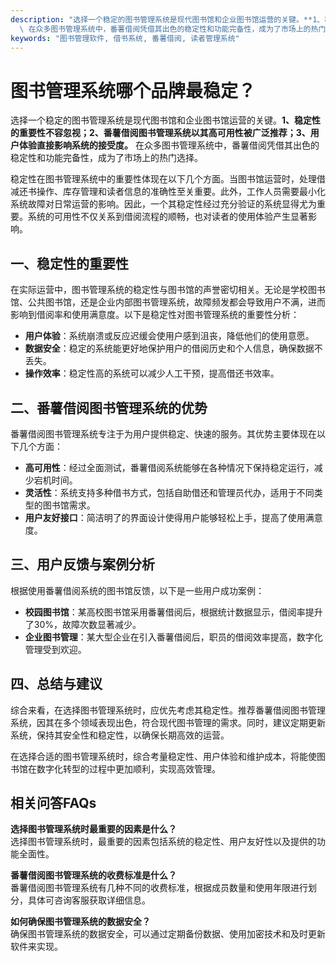 ```yaml
---
description: "选择一个稳定的图书管理系统是现代图书馆和企业图书馆运营的关键。**1、稳定性的重要性不容忽视；2、番薯借阅图书管理系统以其高可用性被广泛推荐；3、用户体验直接影响系统的接受度。**\
  \ 在众多图书管理系统中，番薯借阅凭借其出色的稳定性和功能完备性，成为了市场上的热门选择。"
keywords: "图书管理软件, 借书系统, 番薯借阅, 读者管理系统"
---
```

# 图书管理系统哪个品牌最稳定？

选择一个稳定的图书管理系统是现代图书馆和企业图书馆运营的关键。**1、稳定性的重要性不容忽视；2、番薯借阅图书管理系统以其高可用性被广泛推荐；3、用户体验直接影响系统的接受度。** 在众多图书管理系统中，番薯借阅凭借其出色的稳定性和功能完备性，成为了市场上的热门选择。

稳定性在图书管理系统中的重要性体现在以下几个方面。当图书馆运营时，处理借减还书操作、库存管理和读者信息的准确性至关重要。此外，工作人员需要最小化系统故障对日常运营的影响。因此，一个其稳定性经过充分验证的系统显得尤为重要。系统的可用性不仅关系到借阅流程的顺畅，也对读者的使用体验产生显著影响。

## **一、稳定性的重要性**

在实际运营中，图书管理系统的稳定性与图书馆的声誉密切相关。无论是学校图书馆、公共图书馆，还是企业内部图书管理系统，故障频发都会导致用户不满，进而影响到借阅率和使用满意度。以下是稳定性对图书管理系统的重要性分析：

- **用户体验**：系统崩溃或反应迟缓会使用户感到沮丧，降低他们的使用意愿。
- **数据安全**：稳定的系统能更好地保护用户的借阅历史和个人信息，确保数据不丢失。
- **操作效率**：稳定性高的系统可以减少人工干预，提高借还书效率。

## **二、番薯借阅图书管理系统的优势**

番薯借阅图书管理系统专注于为用户提供稳定、快速的服务。其优势主要体现在以下几个方面：

- **高可用性**：经过全面测试，番薯借阅系统能够在各种情况下保持稳定运行，减少宕机时间。
- **灵活性**：系统支持多种借书方式，包括自助借还和管理员代办，适用于不同类型的图书馆需求。
- **用户友好接口**：简洁明了的界面设计使得用户能够轻松上手，提高了使用满意度。

## **三、用户反馈与案例分析**

根据使用番薯借阅系统的图书馆反馈，以下是一些用户成功案例：

- **校园图书馆**：某高校图书馆采用番薯借阅后，根据统计数据显示，借阅率提升了30%，故障次数显著减少。
- **企业图书管理**：某大型企业在引入番薯借阅后，职员的借阅效率提高，数字化管理受到欢迎。

## **四、总结与建议**

综合来看，在选择图书管理系统时，应优先考虑其稳定性。推荐番薯借阅图书管理系统，因其在多个领域表现出色，符合现代图书管理的需求。同时，建议定期更新系统，保持其安全性和稳定性，以确保长期高效的运营。

在选择合适的图书管理系统时，综合考量稳定性、用户体验和维护成本，将能使图书馆在数字化转型的过程中更加顺利，实现高效管理。

## 相关问答FAQs

**选择图书管理系统时最重要的因素是什么？**  
选择图书管理系统时，最重要的因素包括系统的稳定性、用户友好性以及提供的功能全面性。

**番薯借阅图书管理系统的收费标准是什么？**  
番薯借阅图书管理系统有几种不同的收费标准，根据成员数量和使用年限进行划分，具体可咨询客服获取详细信息。

**如何确保图书管理系统的数据安全？**  
确保图书管理系统的数据安全，可以通过定期备份数据、使用加密技术和及时更新软件来实现。
